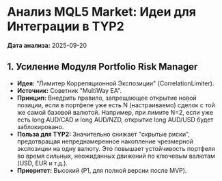 ﻿# Анализ MQL5 Market: Идеи для Интеграции в TYP2
**Дата анализа:** 2025-09-20

## 1. Усиление Модуля Portfolio Risk Manager
- **Идея:** "Лимитер Корреляционной Экспозиции" (CorrelationLimiter).
- **Источник:** Советник "MultiWay EA".
- **Принцип:** Внедрить правило, запрещающее открытие новой позиции, если в портфеле уже есть N (настраиваемо) сделок с той же самой базовой валютой. Например, при лимите N=2, если уже есть long AUD/CAD и long AUD/NZD, открытие long AUD/USD будет заблокировано.
- **Польза для TYP2:** Значительно снижает "скрытые риски", предотвращая непреднамеренное накопление чрезмерной экспозиции на одну валюту. Это повышает устойчивость портфеля во время сильных, неожиданных движений по ключевым валютам (USD, EUR и т.д.).
- **Приоритет:** Высокий (P1, для полной версии после MVP).
